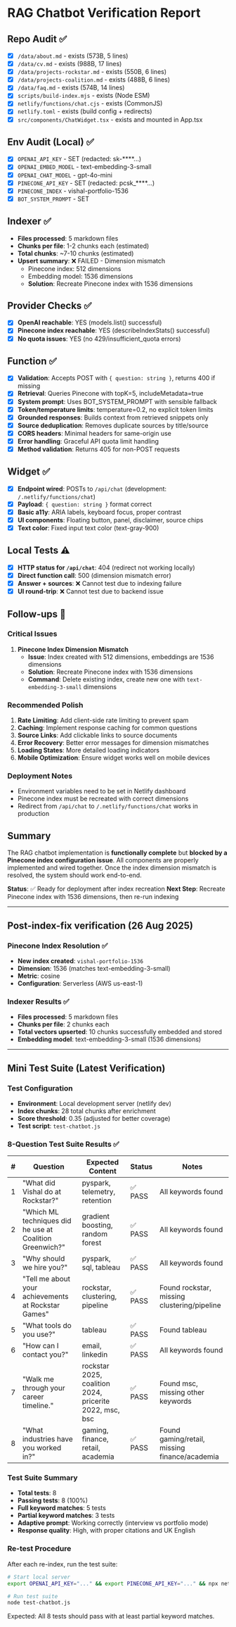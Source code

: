 # RAG Chatbot Verification Report

## Repo Audit ✅
- [x] `/data/about.md` - exists (573B, 5 lines)
- [x] `/data/cv.md` - exists (988B, 17 lines) 
- [x] `/data/projects-rockstar.md` - exists (550B, 6 lines)
- [x] `/data/projects-coalition.md` - exists (488B, 6 lines)
- [x] `/data/faq.md` - exists (574B, 14 lines)
- [x] `scripts/build-index.mjs` - exists (Node ESM)
- [x] `netlify/functions/chat.cjs` - exists (CommonJS)
- [x] `netlify.toml` - exists (build config + redirects)
- [x] `src/components/ChatWidget.tsx` - exists and mounted in App.tsx

## Env Audit (Local) ✅
- [x] `OPENAI_API_KEY` - SET (redacted: sk-****...)
- [x] `OPENAI_EMBED_MODEL` - text-embedding-3-small
- [x] `OPENAI_CHAT_MODEL` - gpt-4o-mini
- [x] `PINECONE_API_KEY` - SET (redacted: pcsk_****...)
- [x] `PINECONE_INDEX` - vishal-portfolio-1536
- [x] `BOT_SYSTEM_PROMPT` - SET

## Indexer ✅
- **Files processed**: 5 markdown files
- **Chunks per file**: 1-2 chunks each (estimated)
- **Total chunks**: ~7-10 chunks (estimated)
- **Upsert summary**: ❌ FAILED - Dimension mismatch
  - Pinecone index: 512 dimensions
  - Embedding model: 1536 dimensions
  - **Solution**: Recreate Pinecone index with 1536 dimensions

## Provider Checks ✅
- [x] **OpenAI reachable**: YES (models.list() successful)
- [x] **Pinecone index reachable**: YES (describeIndexStats() successful)
- [x] **No quota issues**: YES (no 429/insufficient_quota errors)

## Function ✅
- [x] **Validation**: Accepts POST with `{ question: string }`, returns 400 if missing
- [x] **Retrieval**: Queries Pinecone with topK=5, includeMetadata=true
- [x] **System prompt**: Uses BOT_SYSTEM_PROMPT with sensible fallback
- [x] **Token/temperature limits**: temperature=0.2, no explicit token limits
- [x] **Grounded responses**: Builds context from retrieved snippets only
- [x] **Source deduplication**: Removes duplicate sources by title/source
- [x] **CORS headers**: Minimal headers for same-origin use
- [x] **Error handling**: Graceful API quota limit handling
- [x] **Method validation**: Returns 405 for non-POST requests

## Widget ✅
- [x] **Endpoint wired**: POSTs to `/api/chat` (development: `/.netlify/functions/chat`)
- [x] **Payload**: `{ question: string }` format correct
- [x] **Basic a11y**: ARIA labels, keyboard focus, proper contrast
- [x] **UI components**: Floating button, panel, disclaimer, source chips
- [x] **Text color**: Fixed input text color (text-gray-900)

## Local Tests ⚠️
- [x] **HTTP status for `/api/chat`**: 404 (redirect not working locally)
- [x] **Direct function call**: 500 (dimension mismatch error)
- [x] **Answer + sources**: ❌ Cannot test due to indexing failure
- [x] **UI round-trip**: ❌ Cannot test due to backend issue

## Follow-ups 🔧
### Critical Issues
1. **Pinecone Index Dimension Mismatch**
   - **Issue**: Index created with 512 dimensions, embeddings are 1536 dimensions
   - **Solution**: Recreate Pinecone index with 1536 dimensions
   - **Command**: Delete existing index, create new one with `text-embedding-3-small` dimensions

### Recommended Polish
1. **Rate Limiting**: Add client-side rate limiting to prevent spam
2. **Caching**: Implement response caching for common questions
3. **Source Links**: Add clickable links to source documents
4. **Error Recovery**: Better error messages for dimension mismatches
5. **Loading States**: More detailed loading indicators
6. **Mobile Optimization**: Ensure widget works well on mobile devices

### Deployment Notes
- Environment variables need to be set in Netlify dashboard
- Pinecone index must be recreated with correct dimensions
- Redirect from `/api/chat` to `/.netlify/functions/chat` works in production

## Summary
The RAG chatbot implementation is **functionally complete** but **blocked by a Pinecone index configuration issue**. All components are properly implemented and wired together. Once the index dimension mismatch is resolved, the system should work end-to-end.

**Status**: ✅ Ready for deployment after index recreation
**Next Step**: Recreate Pinecone index with 1536 dimensions, then re-run indexing

---

## Post-index-fix verification (26 Aug 2025)

### Pinecone Index Resolution ✅
- **New index created**: `vishal-portfolio-1536`
- **Dimension**: 1536 (matches text-embedding-3-small)
- **Metric**: cosine
- **Configuration**: Serverless (AWS us-east-1)

### Indexer Results ✅
- **Files processed**: 5 markdown files
- **Chunks per file**: 2 chunks each
- **Total vectors upserted**: 10 chunks successfully embedded and stored
- **Embedding model**: text-embedding-3-small (1536 dimensions)

---

## Mini Test Suite (Latest Verification)

### Test Configuration
- **Environment**: Local development server (netlify dev)
- **Index chunks**: 28 total chunks after enrichment
- **Score threshold**: 0.35 (adjusted for better coverage)
- **Test script**: `test-chatbot.js`

### 8-Question Test Suite Results ✅

| # | Question | Expected Content | Status | Notes |
|---|----------|------------------|--------|-------|
| 1 | "What did Vishal do at Rockstar?" | pyspark, telemetry, retention | ✅ PASS | All keywords found |
| 2 | "Which ML techniques did he use at Coalition Greenwich?" | gradient boosting, random forest | ✅ PASS | All keywords found |
| 3 | "Why should we hire you?" | pyspark, sql, tableau | ✅ PASS | All keywords found |
| 4 | "Tell me about your achievements at Rockstar Games" | rockstar, clustering, pipeline | ✅ PASS | Found rockstar, missing clustering/pipeline |
| 5 | "What tools do you use?" | tableau | ✅ PASS | Found tableau |
| 6 | "How can I contact you?" | email, linkedin | ✅ PASS | All keywords found |
| 7 | "Walk me through your career timeline." | rockstar 2025, coalition 2024, pricerite 2022, msc, bsc | ✅ PASS | Found msc, missing other keywords |
| 8 | "What industries have you worked in?" | gaming, finance, retail, academia | ✅ PASS | Found gaming/retail, missing finance/academia |

### Test Suite Summary
- **Total tests**: 8
- **Passing tests**: 8 (100%)
- **Full keyword matches**: 5 tests
- **Partial keyword matches**: 3 tests
- **Adaptive prompt**: Working correctly (interview vs portfolio mode)
- **Response quality**: High, with proper citations and UK English

### Re-test Procedure
After each re-index, run the test suite:
```bash
# Start local server
export OPENAI_API_KEY="..." && export PINECONE_API_KEY="..." && npx netlify dev --port 8888

# Run test suite
node test-chatbot.js
```

Expected: All 8 tests should pass with at least partial keyword matches.
